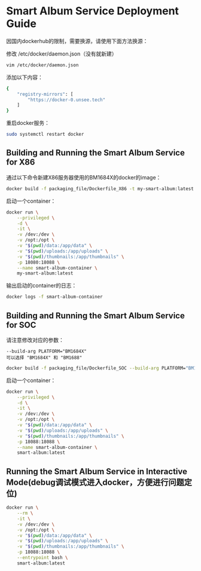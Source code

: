 # Smart Album Service Deployment Guide
因国内dockerhub的限制，需要换源，请使用下面方法换源：

修改 /etc/docker/daemon.json（没有就新建）
```bash
vim /etc/docker/daemon.json
```
添加以下内容：
```bash
{
    "registry-mirrors": [
        "https://docker-0.unsee.tech"
    ]
}
```
重启docker服务：
```bash
sudo systemctl restart docker
```
## Building and Running the Smart Album Service for X86
通过以下命令新建X86服务器使用的BM1684X的docker的image：
```bash
docker build -f packaging_file/Dockerfile_X86 -t my-smart-album:latest .
```
启动一个container：
```bash
docker run \
    --privileged \
    -d \
    -it \
    -v /dev:/dev \
    -v /opt:/opt \
    -v "$(pwd)/data:/app/data" \
    -v "$(pwd)/uploads:/app/uploads" \
    -v "$(pwd)/thumbnails:/app/thumbnails" \
    -p 18080:18088 \
    --name smart-album-container \
    my-smart-album:latest
```
输出启动的container的日志：
```bash
docker logs -f smart-album-container
```
## Building and Running the Smart Album Service for SOC
请注意修改对应的参数：
```
--build-arg PLATFORM="BM1684X"
可以选择 "BM1684X" 和 "BM1688"
```
```bash
docker build -f packaging_file/Dockerfile_SOC --build-arg PLATFORM="BM1684X" -t smart-album:latest . 
```

启动一个container：
```bash
docker run \
    --privileged \
    -d \
    -it \
    -v /dev:/dev \
    -v /opt:/opt \
    -v "$(pwd)/data:/app/data" \
    -v "$(pwd)/uploads:/app/uploads" \
    -v "$(pwd)/thumbnails:/app/thumbnails" \
    -p 18088:18088 \
    --name smart-album-container \
    smart-album:latest
```

## Running the Smart Album Service in Interactive Mode(debug调试模式进入docker，方便进行问题定位)
```bash
docker run \
    --rm \
    -it \
    -v /dev:/dev \
    -v /opt:/opt \
    -v "$(pwd)/data:/app/data" \
    -v "$(pwd)/uploads:/app/uploads" \
    -v "$(pwd)/thumbnails:/app/thumbnails" \
    -p 18088:18088 \
    --entrypoint bash \
    smart-album:latest
```
